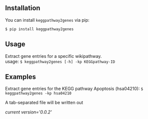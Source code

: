 
## Installation

You can install `keggpathway2genes` via pip:

`$ pip install keggpathway2genes`

## Usage
Extract gene entries for a specific wikipathway.
<br>usage: `$ keggpathway2genes [-h] -kp KEGGpathway-ID`</br>

## Examples
Extract gene entries for the KEGG pathway Apoptosis (hsa04210):
`$ keggpathway2genes -kp hsa04210`

A tab-separated file will be written out

<i>current version='0.0.2'</i>


